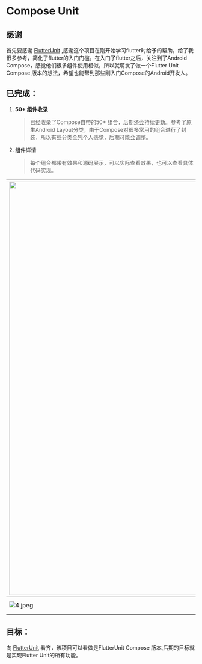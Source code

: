 # Compose Unit

## 感谢

首先要感谢 [FlutterUnit](https://github.com/toly1994328/FlutterUnit) ,感谢这个项目在刚开始学习flutter时给予的帮助，给了我很多参考，简化了flutter的入门门槛。在入门了flutter之后，关注到了Android Compose，感觉他们很多组件使用相似，所以就萌发了做一个Flutter Unit Compose 版本的想法，希望也能帮到那些刚入门Compose的Android开发人。

## 已完成：

1. **50+ 组件收录**
   
   > 已经收录了Compose自带的50+ 组合，后期还会持续更新。参考了原生Android Layout分类，由于Compose对很多常用的组合进行了封装，所以有些分类全凭个人感觉，后期可能会调整。

2. 组件详情
   
   > 每个组合都带有效果和源码展示，可以实际查看效果，也可以查看具体代码实现。



| <img title="" src="https://raw.githubusercontent.com/roc-zjp/cloudimg/master/2022/11/28-09-53-30-splash.gif" alt="splash" width="1100"> | ![1.jpeg](https://raw.githubusercontent.com/roc-zjp/cloudimg/master/2022/11/28-09-51-55-1.jpeg) | ![2.jpeg](https://raw.githubusercontent.com/roc-zjp/cloudimg/master/2022/11/28-09-58-37-2.jpeg) | ![3.jpeg](https://raw.githubusercontent.com/roc-zjp/cloudimg/master/2022/11/28-10-02-21-3.jpeg) |
| --------------------------------------------------------------------------------------------------------------------------------------- | ----------------------------------------------------------------------------------------------- | ----------------------------------------------------------------------------------------------- | ----------------------------------------------------------------------------------------------- |
| ![4.jpeg](https://raw.githubusercontent.com/roc-zjp/cloudimg/master/2022/11/28-09-59-50-4.jpeg)                                         | ![5.jpeg](https://raw.githubusercontent.com/roc-zjp/cloudimg/master/2022/11/28-10-00-02-5.jpeg) | ![6.jpeg](https://raw.githubusercontent.com/roc-zjp/cloudimg/master/2022/11/28-10-00-08-6.jpeg) | ![7.jpeg](https://raw.githubusercontent.com/roc-zjp/cloudimg/master/2022/11/28-10-00-12-7.jpeg) |



## 目标：

向 [FlutterUnit](https://github.com/toly1994328/FlutterUnit)  看齐，该项目可以看做是FlutterUnit Compose 版本,后期的目标就是实现Flutter Unit的所有功能。

